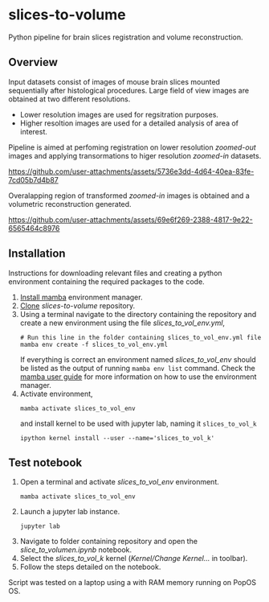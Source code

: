 # slices-to-volume
Python pipeline for brain slices registration and volume reconstruction.

## Overview
Input datasets consist of images of mouse brain slices mounted sequentially after histological procedures. 
Large field of view images are obtained at two different resolutions.
- Lower resolution images are used for regsitration purposes.
- Higher resoltion images are used for a detailed analysis of area of interest.

Pipeline is aimed at perfoming registration on lower resolution *zoomed-out* images and applying transormations to higer resolution *zoomed-in* datasets.




https://github.com/user-attachments/assets/5736e3dd-4d64-40ea-83fe-7cd05b7d4b87





Overalapping region of transformed *zoomed-in* images is obtained and a volumetric reconstruction generated.



https://github.com/user-attachments/assets/69e6f269-2388-4817-9e22-6565464c8976




## Installation
Instructions for downloading relevant files and creating a python environment containing the required packages to the code.

1. [Install mamba](https://mamba.readthedocs.io/en/latest/installation/mamba-installation.html) environment manager.
2. [Clone](https://docs.github.com/en/repositories/creating-and-managing-repositories/cloning-a-repository) *slices-to-volume* repository.
3. Using a terminal navigate to the directory containing the repository and create a new environment using the file *slices_to_vol_env.yml*,
   ```
   # Run this line in the folder containing slices_to_vol_env.yml file
   mamba env create -f slices_to_vol_env.yml 
   ``` 
   If everything is correct an environment named *slices_to_vol_env* should be listed as the output of running `mamba env list` command.
   Check the [mamba user guide](https://mamba.readthedocs.io/en/latest/user_guide/mamba.html#mamba) for more information on how to use the environment manager.   
4. Activate environment, 
   ```
   mamba activate slices_to_vol_env
   ```
   and install kernel to be used with jupyter lab, naming it `slices_to_vol_k`
   ```
   ipython kernel install --user --name='slices_to_vol_k'
   ```
   
## Test notebook
1. Open a terminal and activate *slices_to_vol_env* environment.
   ```
   mamba activate slices_to_vol_env
   ``` 
2. Launch a jupyter lab instance.
   ```
   jupyter lab
   ```
3. Navigate to folder containing repository and open the *slice_to_volumen.ipynb* notebook.
4. Select the *slices_to_vol_k* kernel (*Kernel/Change Kernel...* in toolbar).
5. Follow the steps detailed on the notebook.

Script was tested on a laptop using a with RAM memory running on PopOS OS.

